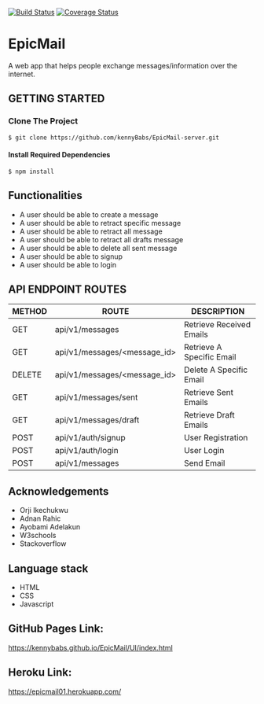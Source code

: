 [![Build Status](https://travis-ci.org/KennyBabs/EpicMail.svg?branch=develop)](https://travis-ci.org/KennyBabs/EpicMail)
[![Coverage Status](https://coveralls.io/repos/github/KennyBabs/EpicMail/badge.svg?branch=develop)](https://coveralls.io/github/KennyBabs/EpicMail?branch=develop)
# EpicMail
A web app that helps people exchange messages/information over the internet.

## GETTING STARTED 

### Clone The Project

```
$ git clone https://github.com/kennyBabs/EpicMail-server.git
```
#### Install Required Dependencies

```
$ npm install
```

## Functionalities 
* A user should be able to create a message
* A user should be able to retract specific message
* A user should be able to retract all message
* A user should be able to retract all drafts message
* A user should be able to delete all sent message
* A user should be able to signup
* A user should be able to login

## API ENDPOINT ROUTES

| METHOD   | ROUTE                | DESCRIPTION                |
|----------|----------------------|----------------------------|
|  GET     | api/v1/messages      | Retrieve Received Emails   |
|  GET     | api/v1/messages/<message_id>      | Retrieve A Specific Email  |
|  DELETE  | api/v1/messages/<message_id>      | Delete A Specific Email    |
|  GET     | api/v1/messages/sent | Retrieve Sent Emails       |
|  GET     | api/v1/messages/draft | Retrieve Draft Emails       |
|  POST    | api/v1/auth/signup   | User Registration          |
|  POST    | api/v1/auth/login    | User Login                 |
|  POST    | api/v1/messages      | Send Email                 |

## Acknowledgements
* Orji Ikechukwu
* Adnan Rahic
* Ayobami Adelakun
* W3schools
* Stackoverflow

## Language stack
* HTML
* CSS
* Javascript

## GitHub Pages Link:
https://kennybabs.github.io/EpicMail/UI/index.html

## Heroku Link:
https://epicmail01.herokuapp.com/
